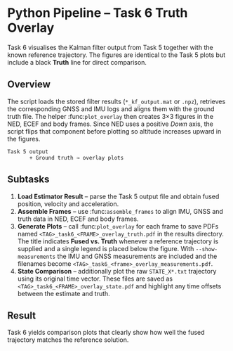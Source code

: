 # Python Pipeline – Task 6 Truth Overlay

Task 6 visualises the Kalman filter output from Task 5 together with the known
reference trajectory. The figures are identical to the Task 5 plots but include
a black **Truth** line for direct comparison.

## Overview

The script loads the stored filter results (`*_kf_output.mat` or `.npz`),
retrieves the corresponding GNSS and IMU logs and aligns them with the ground
truth file. The helper :func:`plot_overlay` then creates 3×3 figures in the NED,
ECEF and body frames.  Since NED uses a positive *Down* axis, the script flips
that component before plotting so altitude increases upward in the figures.

```text
Task 5 output
       + Ground truth → overlay plots
```

## Subtasks

1. **Load Estimator Result** – parse the Task 5 output file and obtain fused
   position, velocity and acceleration.
2. **Assemble Frames** – use :func:`assemble_frames` to align IMU, GNSS and truth
   data in NED, ECEF and body frames.
3. **Generate Plots** – call :func:`plot_overlay` for each frame to save PDFs
   named `<TAG>_task6_<FRAME>_overlay_truth.pdf` in the results directory.
   The title indicates **Fused vs. Truth** whenever a reference trajectory is
   supplied and a single legend is placed below the figure.  With
   ``--show-measurements`` the IMU and GNSS measurements are included and the
   filenames become `<TAG>_task6_<frame>_overlay_measurements.pdf`.
4. **State Comparison** – additionally plot the raw `STATE_X*.txt` trajectory
   using its original time vector. These files are saved as
   `<TAG>_task6_<FRAME>_overlay_state.pdf` and highlight any time offsets
   between the estimate and truth.

## Result

Task 6 yields comparison plots that clearly show how well the fused trajectory
matches the reference solution.
